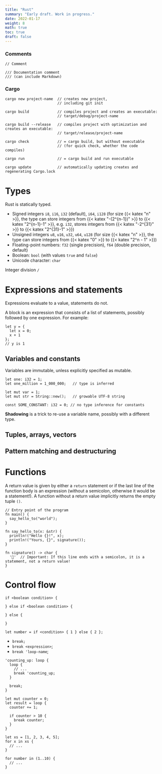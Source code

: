 ```yaml
---
title: "Rust"
summary: "Early draft. Work in progress."
date: 2022-01-17
weight: 8
math: true
toc: true
draft: false
---
```


### Comments

```
// Comment

/// Documentation comment
/// (can include Markdown)
```

### Cargo

```
cargo new project-name  // creates new project,
                        // including git init

cargo build             // compiles project and creates an executable:
                        // target/debug/project-name

cargo build --release   // compiles project with optimization and creates an executable:
                        // target/release/project-name

cargo check             // = cargo build, but without executable
                        // (for quick check, whether the code compiles)

cargo run               // = cargo build and run executable

cargo update            // automatically updating creates and regenerating Cargo.lock
```

# Types

Rust is statically typed.

* Signed integers `i8`, `i16`, `i32` (default), `i64`, `i128` (for size {{< katex "n" >}}, the type can store integers from {{< katex "-(2^{n-1})" >}} to {{< katex "2^{n-1}-1" >}}, e.g. `i32`, stores integers from {{< katex "-2^{31}" >}} to {{< katex "2^{31}-1" >}})
* Unsigned integers `u8`, `u16`, `u32`, `u64`, `u128` (for size {{< katex "n" >}}, the type can store integers from {{< katex "0" >}} to {{< katex "2^n - 1" >}})
* Floating-point numbers: `f32` (single precision), `f64` (double precision, default)
* Boolean: `bool` (with values `true` and `false`)
* Unicode character: `char`

Integer division `/`

# Expressions and statements

Expressions evaluate to a value, statements do not.

A block is an expression that consists of a list of statements, possibly followed by one expression.
For example:
```
let y = {
  let x = 0;
  x + 1
};
// y is 1
```

## Variables and constants

Variables are immutable, unless explicitly specified as mutable.

```
let one: i32 = 1;
let one_million = 1_000_000;   // type is inferred

let mut var = 1;             
let mut str = String::new();   // growable UTF-8 string

const SOME_CONSTANT: i32 = 0; // no type inference for constants
```

**Shadowing** is a trick to re-use a variable name, possibly with a different type.

## Tuples, arrays, vectors

## Pattern matching and destructuring

# Functions

A return value is given by either a `return` statement or if the last line of the function body is an expression (without a semicolon, otherwise it would be a statement!).
A function without a return value implicitly returns the empty tuple `()`.

```
// Entry point of the program
fn main() {
  say_hello_to("world");
}

fn say_hello_to(x: &str) {
  println!("Hello {}!", x);
  println!("Yours, {}", signature());
}

fn signature() -> char {
  '😬'  // Important: If this line ends with a semicolon, it is a statement, not a return value!
}
```

# Control flow

```
if <boolean condition> {

} else if <boolean condition> {

} else {

}

let number = if <condition> { 1 } else { 2 };
```

* `break;`
* `break <expression>`;
* `break 'loop-name`;

```
'counting_up: loop {
  loop {
    // ...
    break 'counting_up;
  }

  break;
}

let mut counter = 0;
let result = loop {
  counter += 1;

  if counter > 10 {
    break counter;
  }
}
```

```
let xs = [1, 2, 3, 4, 5];
for x in xs {
  // ...
}

for number in (1..10) {
  // ...
}
```
